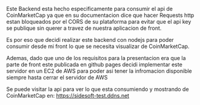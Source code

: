 Este Backend esta hecho especificamente para consumir el api de CoinMarketCap ya que en su documentacion dice que hacer Requests http estan bloqueados por el CORS de su plataforma para evitar que el api key se publique sin querer a travez de nuestra aplicacion de front.

Es por eso que decidi realizar este backend con nodejs para poder consumir desde mi front lo que se necesita visualizar de CoinMarketCap.

Ademas, dado que uno de los requisitos para la presentacion era que la parte de front este publicada en github pages decidi implementar este servidor en un EC2 de AWS para poder asi tener la infromacion disponible siempre hasta cerrar el servidor de AWS

Se puede visitar la api para ver lo que esta consumiendo y mostrando de CoinMarketCap en: https://sidesoft-test.ddns.net